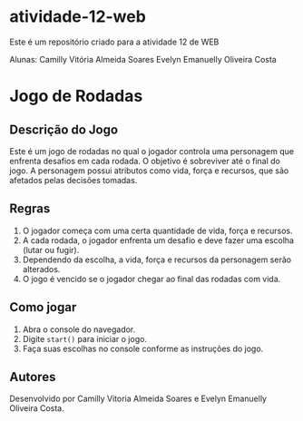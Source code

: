 # atividade-12-web
Este é um repositório criado para a atividade 12 de WEB

Alunas: Camilly Vitória Almeida Soares
        Evelyn Emanuelly Oliveira Costa

# Jogo de Rodadas

## Descrição do Jogo
Este é um jogo de rodadas no qual o jogador controla uma personagem que enfrenta desafios em cada rodada. O objetivo é sobreviver até o final do jogo. A personagem possui atributos como vida, força e recursos, que são afetados pelas decisões tomadas.

## Regras
1. O jogador começa com uma certa quantidade de vida, força e recursos.
2. A cada rodada, o jogador enfrenta um desafio e deve fazer uma escolha (lutar ou fugir).
3. Dependendo da escolha, a vida, força e recursos da personagem serão alterados.
4. O jogo é vencido se o jogador chegar ao final das rodadas com vida.

## Como jogar
1. Abra o console do navegador.
2. Digite `start()` para iniciar o jogo.
3. Faça suas escolhas no console conforme as instruções do jogo.

## Autores
Desenvolvido por Camilly Vitoria Almeida Soares e Evelyn Emanuelly Oliveira Costa.


